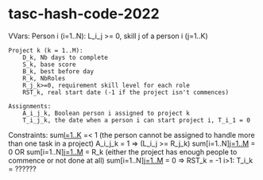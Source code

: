 # tasc-hash-code-2022

VVars:
	Person i (i=1..N):
		L_i_j >= 0, skill j of a person i (j=1..K)
	
	Project k (k = 1..M):
		D_k, Nb days to complete
		S_k, base score
		B_k, best before day
		R_k, NbRoles
		R_j_k>=0, requirement skill level for each role
		RST_k, real start date (-1 if the project isn't commences)
		
	Assignments:
		A_i_j_k, Boolean person i assigned to project k
		T_i_j_k, the date when a person i can start project i, T_i_1 = 0
		
Constraints:
	sum[l=1..K](A_i_j_k) =< 1 (the person cannot be assigned to handle more than one task in a project)
	A_i_j_k = 1 => (L_i_j >= R_j_k)
	sum[i=1..N][j=1..M](A_i_j_k) = 0 OR sum[i=1..N][j=1..M](A_i_j_k) = R_k (either the project has enough people to commence or not done at all)
	sum[i=1..N][j=1..M](A_i_j_k) = 0 => RST_k = -1
	i>1: T_i_k = ??????
	
